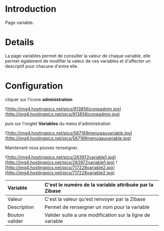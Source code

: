 
# Introduction #

Page variable.


# Details #

La page variables permet de consulter la valeur de chaque variable, elle permet également de modifier la valeur de ces variables et d'affecter un descriptif pour chacune d'entre elle.

# Configuration #
cliquer sur l'icone **administration**

![http://img4.hostingpics.net/pics/913856iconeadmin.jpg](http://img4.hostingpics.net/pics/913856iconeadmin.jpg)

puis sur l'onglet **Variables** du menu d'administration

![http://img4.hostingpics.net/pics/567169menugauvariable.jpg](http://img4.hostingpics.net/pics/567169menugauvariable.jpg)

Maintenant vous pouvez renseigner.

![http://img4.hostingpics.net/pics/283972variable1.jpg](http://img4.hostingpics.net/pics/283972variable1.jpg)
![http://img4.hostingpics.net/pics/717228variable2.jpg](http://img4.hostingpics.net/pics/717228variable2.jpg)

|Variable |  C'est le numéro de la variable attribuée par la Zibase|
|:--------|:-------------------------------------------------------|
|Valeur   | C'est la valeur qu'est renvoyer par la Zibase          |
|Description |  Permet de renseigner un nom pour la variable          |
|Bouton valider | Valider suite a une modification sur la ligne de variable|